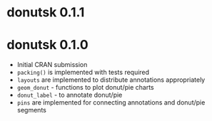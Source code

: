 # donutsk 0.1.1

# donutsk 0.1.0

* Initial CRAN submission
* `packing()` is implemented with tests required
* `layouts` are implemented to distribute annotations appropriately 
* `geom_donut` - functions to plot donut/pie charts
* `donut_label` - to annotate donut/pie 
* `pins` are implemented for connecting annotations and donut/pie segments
